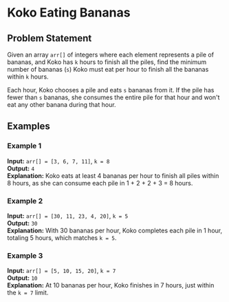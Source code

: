 # Koko Eating Bananas

## Problem Statement

Given an array `arr[]` of integers where each element represents a pile of bananas, and Koko has `k` hours to finish all the piles, find the minimum number of bananas (`s`) Koko must eat per hour to finish all the bananas within `k` hours.

Each hour, Koko chooses a pile and eats `s` bananas from it. If the pile has fewer than `s` bananas, she consumes the entire pile for that hour and won't eat any other banana during that hour.

## Examples

### Example 1
**Input:** `arr[] = [3, 6, 7, 11]`, `k = 8`  
**Output:** `4`  
**Explanation:** Koko eats at least 4 bananas per hour to finish all piles within 8 hours, as she can consume each pile in 1 + 2 + 2 + 3 = 8 hours.

### Example 2
**Input:** `arr[] = [30, 11, 23, 4, 20]`, `k = 5`  
**Output:** `30`  
**Explanation:** With 30 bananas per hour, Koko completes each pile in 1 hour, totaling 5 hours, which matches `k = 5`.

### Example 3
**Input:** `arr[] = [5, 10, 15, 20]`, `k = 7`  
**Output:** `10`  
**Explanation:** At 10 bananas per hour, Koko finishes in 7 hours, just within the `k = 7` limit.